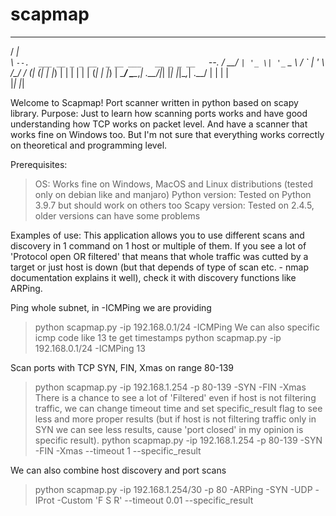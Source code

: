 # scapmap
 _____                                       
/  ___|                                      
\ `--.  ___ __ _ _ __  _ __ ___   __ _ _ __  
 `--. \/ __/ _` | '_ \| '_ ` _ \ / _` | '_ \ 
/\__/ / (_| (_| | |_) | | | | | | (_| | |_) |
\____/ \___\__,_| .__/|_| |_| |_|\__,_| .__/ 
                | |                   | |    
                |_|                   |_|    

Welcome to Scapmap! Port scanner written in python based on scapy library.
Purpose:
Just to learn how scanning ports works and have good understanding how TCP works on packet level. And have a scanner that works fine on Windows too. But I'm not sure that everything works correctly on theoretical and programming level.

Prerequisites:
>OS: Works fine on Windows, MacOS and Linux distributions (tested only on debian like and manjaro)
>Python version: Tested on Python 3.9.7 but should work on others too
>Scapy version: Tested on 2.4.5, older versions can have some problems

Examples of use:
This application allows you to use different scans and discovery in 1 command on 1 host or multiple of them.
If you see a lot of 'Protocol open OR filtered' that means that whole traffic was cutted by a target or just host is down (but that depends of type of scan etc. - nmap documentation explains it well), check it with discovery functions like ARPing.

Ping whole subnet, in -ICMPing we are providing
>python scapmap.py -ip 192.168.0.1/24 -ICMPing
We can also specific icmp code like 13 te get timestamps
>python scapmap.py -ip 192.168.0.1/24 -ICMPing 13

Scan ports with TCP SYN, FIN, Xmas on range 80-139
>python scapmap.py -ip 192.168.1.254 -p 80-139 -SYN -FIN -Xmas
There is a chance to see a lot of 'Filtered' even if host is not filtering traffic, we can change timeout time and set specific_result flag to see less and more proper results (but if host is not filtering traffic only in SYN we can see less results, cause 'port  closed' in my opinion is specific result).
>python scapmap.py -ip 192.168.1.254 -p 80-139 -SYN -FIN -Xmas --timeout 1 --specific_result

We can also combine host discovery and port scans
>python scapmap.py -ip 192.168.1.254/30 -p 80 -ARPing -SYN -UDP -IProt -Custom 'F S R' --timeout 0.01 --specific_result
